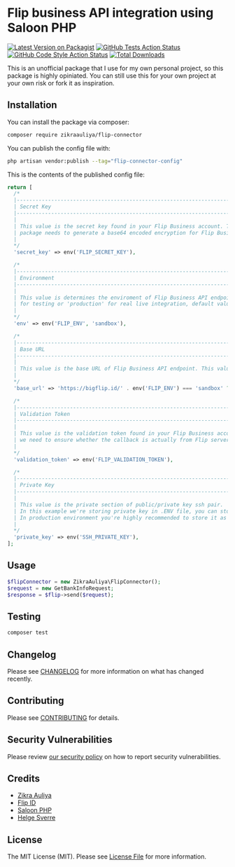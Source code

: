 # Flip business API integration using Saloon PHP

[![Latest Version on Packagist](https://img.shields.io/packagist/v/zikraauliya/flip-connector.svg?style=flat-square)](https://packagist.org/packages/zikraauliya/flip-connector)
[![GitHub Tests Action Status](https://img.shields.io/github/actions/workflow/status/zikraauliya/flip-connector/run-tests.yml?branch=main&label=tests&style=flat-square)](https://github.com/zikraauliya/flip-connector/actions?query=workflow%3Arun-tests+branch%3Amain)
[![GitHub Code Style Action Status](https://img.shields.io/github/actions/workflow/status/zikraauliya/flip-connector/fix-php-code-style-issues.yml?branch=main&label=code%20style&style=flat-square)](https://github.com/zikraauliya/flip-connector/actions?query=workflow%3A"Fix+PHP+code+style+issues"+branch%3Amain)
[![Total Downloads](https://img.shields.io/packagist/dt/zikraauliya/flip-connector.svg?style=flat-square)](https://packagist.org/packages/zikraauliya/flip-connector)

This is an unofficial package that I use for my own personal project, so this package is highly opiniated. You can still use this for your own project at your own risk or fork it as inspiration.

<!-- ## Support us

[<img src="https://github-ads.s3.eu-central-1.amazonaws.com/flip-connector.jpg?t=1" width="419px" />](https://spatie.be/github-ad-click/flip-connector)

We invest a lot of resources into creating [best in class open source packages](https://spatie.be/open-source). You can support us by [buying one of our paid products](https://spatie.be/open-source/support-us).

We highly appreciate you sending us a postcard from your hometown, mentioning which of our package(s) you are using. You'll find our address on [our contact page](https://spatie.be/about-us). We publish all received postcards on [our virtual postcard wall](https://spatie.be/open-source/postcards). -->

## Installation

You can install the package via composer:

```bash
composer require zikraauliya/flip-connector
```

<!-- You can publish and run the migrations with:

```bash
php artisan vendor:publish --tag="flip-connector-migrations"
php artisan migrate
``` -->

You can publish the config file with:

```bash
php artisan vendor:publish --tag="flip-connector-config"
```

This is the contents of the published config file:

```php
return [
  /*
  |--------------------------------------------------------------------------
  | Secret Key
  |--------------------------------------------------------------------------
  |
  | This value is the secret key found in your Flip Business account. This value is used when the
  | package needs to generate a base64 encoded encryption for Flip Business authorization.
  |
  */
  'secret_key' => env('FLIP_SECRET_KEY'),

  /*
  |--------------------------------------------------------------------------
  | Environment
  |--------------------------------------------------------------------------
  |
  | This value is determines the enviroment of Flip Business API endpoint. It's either 'sandbox'
  | for testing or 'production' for real live integration, default value is 'sandbox'.
  |
  */
  'env' => env('FLIP_ENV', 'sandbox'),

  /*
  |--------------------------------------------------------------------------
  | Base URL
  |--------------------------------------------------------------------------
  |
  | This value is the base URL of Flip Business API endpoint. This value is based on env('FLIP_ENV').
  |
  */ 
  'base_url' => 'https://bigflip.id/' . env('FLIP_ENV') === 'sandbox' ? 'big_sandbox_api' : 'api',

  /*
  |--------------------------------------------------------------------------
  | Validation Token
  |--------------------------------------------------------------------------
  |
  | This value is the validation token found in your Flip Business account. This value is used when
  | we need to ensure whether the callback is actually from Flip server.
  |
  */ 
  'validation_token' => env('FLIP_VALIDATION_TOKEN'),

  /*
  |--------------------------------------------------------------------------
  | Private Key
  |--------------------------------------------------------------------------
  |
  | This value is the private section of public/private key ssh pair.
  | In this example we're storing private key in .ENV file, you can store it however you want.
  | In production environment you're highly recommended to store it as safe as possible.
  |
  */
  'private_key' => env('SSH_PRIVATE_KEY'),
];
```

## Usage

```php
$flipConnector = new ZikraAuliya\FlipConnector();
$request = new GetBankInfoRequest;
$response = $flip->send($request);
```

## Testing

```bash
composer test
```

## Changelog

Please see [CHANGELOG](CHANGELOG.md) for more information on what has changed recently.

## Contributing

Please see [CONTRIBUTING](CONTRIBUTING.md) for details.

## Security Vulnerabilities

Please review [our security policy](../../security/policy) on how to report security vulnerabilities.

## Credits

- [Zikra Auliya](https://github.com/zikraauliya)
- [Flip ID](https://github.com/flip-id)
- [Saloon PHP](https://github.com/saloonphp)
- [Helge Sverre](https://github.com/HelgeSverre)

## License

The MIT License (MIT). Please see [License File](LICENSE.md) for more information.
